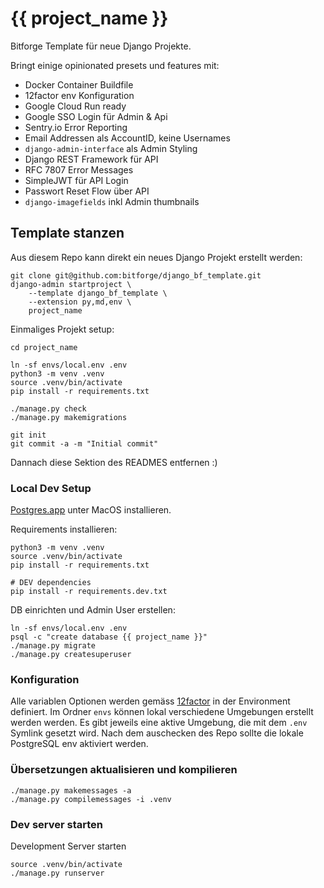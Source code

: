 {{ project_name }}
==================

Bitforge Template für neue Django Projekte.

Bringt einige opinionated presets und features mit:

- Docker Container Buildfile
- 12factor env Konfiguration
- Google Cloud Run ready
- Google SSO Login für Admin & Api
- Sentry.io Error Reporting
- Email Addressen als AccountID, keine Usernames
- `django-admin-interface` als Admin Styling
- Django REST Framework für API
- RFC 7807 Error Messages
- SimpleJWT für API Login
- Passwort Reset Flow über API
- `django-imagefields` inkl Admin thumbnails

## Template stanzen

Aus diesem Repo kann direkt ein neues Django Projekt erstellt werden:

    git clone git@github.com:bitforge/django_bf_template.git
    django-admin startproject \
        --template django_bf_template \
        --extension py,md,env \
        project_name


Einmaliges Projekt setup:

    cd project_name

    ln -sf envs/local.env .env
    python3 -m venv .venv
    source .venv/bin/activate
    pip install -r requirements.txt

    ./manage.py check
    ./manage.py makemigrations

    git init
    git commit -a -m "Initial commit"

Dannach diese Sektion des READMES entfernen :)


### Local Dev Setup

[Postgres.app](https://postgresapp.com) unter MacOS installieren.

Requirements installieren:

    python3 -m venv .venv
    source .venv/bin/activate
    pip install -r requirements.txt

    # DEV dependencies
    pip install -r requirements.dev.txt

DB einrichten und Admin User erstellen:

    ln -sf envs/local.env .env
    psql -c "create database {{ project_name }}"
    ./manage.py migrate
    ./manage.py createsuperuser


### Konfiguration

Alle variablen Optionen werden gemäss [12factor](https://12factor.net/config) in der Environment definiert.
Im Ordner `envs` können lokal verschiedene Umgebungen erstellt werden werden.
Es gibt jeweils eine aktive Umgebung, die mit dem `.env` Symlink gesetzt wird.
Nach dem auschecken des Repo sollte die lokale PostgreSQL env aktiviert werden.


### Übersetzungen aktualisieren und kompilieren

    ./manage.py makemessages -a
    ./manage.py compilemessages -i .venv


### Dev server starten

Development Server starten

    source .venv/bin/activate
    ./manage.py runserver

